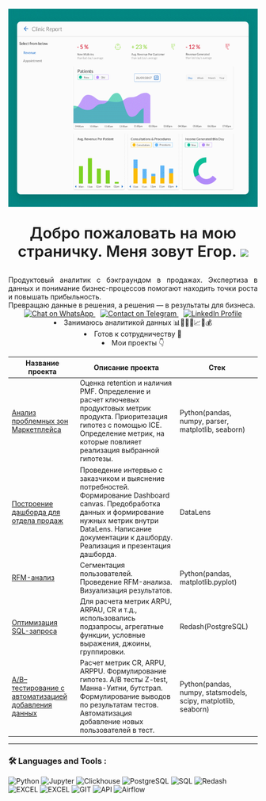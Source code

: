 <p align="center">
  <img width="600" height="400" src="https://github.com/SHegor74/SHegor74/blob/main/dash1.gif"  alt="animated" />
</p>


<p align="center" style="font-weight: 600; font-size: 2.2em;">
  Добро пожаловать на мою страничку. Меня зовут Егор.
  <img src="https://github.com/blackcater/blackcater/raw/main/images/Hi.gif" height="32"/>
</p>


<p style="text-align: justify; text-justify: inter-word; margin: 0 auto; max-width: 600px; font-weight: normal;">
Продуктовый аналитик с бэкграундом в продажах. Экспертиза в данных и понимание бизнес-процессов помогают находить точки роста и повышать прибыльность.<br>
Превращаю данные в решения, а решения — в результаты для бизнеса.
</p>

</div>

<div align="center">
  <a href="https://wa.me/79823032503" target="_blank" style="margin: 0 5px;">
    <img src="https://img.shields.io/badge/WhatsApp-25D366?style=for-the-badge&logo=whatsapp&logoColor=white" alt="Chat on WhatsApp">
  </a>
  <a href="https://t.me/SHegor74" target="_blank" style="margin: 0 5px;">
    <img src="https://img.shields.io/badge/Telegram-2CA5E0?style=for-the-badge&logo=telegram&logoColor=white" alt="Contact on Telegram">
  </a>
  <a href="https://www.linkedin.com/in/egor-naberezhnov-965497179/" target="_blank" style="margin: 0 5px;">
    <img src="https://img.shields.io/badge/LinkedIn-0077B5?style=for-the-badge&logo=linkedin&logoColor=white" alt="LinkedIn Profile">
  </a>
</div>


<ul style="text-align: center; list-style-position: inside; padding: 0; max-width: 600px; margin: 0 auto;">
<li>Занимаюсь аналитикой данных 📊👨🏼‍💻📈🚀💰</li>
<li>Готов к сотрудничеству 🤝</li>
<li>Мои проекты 👇</li>

</ul>

|Название проекта| Описание проекта| Стек|
|----------------|-----------------|-----|
|[Анализ проблемных зон Маркетплейса](https://github.com/SHegor74/project_marketplace)|Оценка retention и наличия PMF. Определение и расчет ключевых продуктовых метрик продукта. Приоритезация гипотез с помощью ICE. Определение метрик, на которые повлияет реализация выбранной гипотезы.|Python(pandas, numpy, parser, matplotlib, seaborn)|
|[Построение дашборда для отдела продаж](https://github.com/SHegor74/project_sales_dashboard)|Проведение интервью с заказчиком и выяснение потребностей.  Формирование Dashboard canvas.  Предобработка данных и формирование нужных метрик внутри DataLens. Написание документации к дашборду. Реализация и презентация дашборда.  |DataLens|
|[RFM-анализ](https://github.com/SHegor74/RFM-analysis)|Сегментация пользователей.   Проведение RFM-анализа.   Визуализация результатов.  |Python(pandas, matplotlib.pyplot) |
|[Оптимизация SQL-запроса](https://github.com/SHegor74/Optimize-sql-query)| Для расчета метрик ARPU, ARPAU, CR и т.д., использовались подзапросы, агрегатные функции, условные выражения, джоины, группировки. |Redash(PostgreSQL)|
|[A/B–тестирование с автоматизацией добавления данных](https://github.com/SHegor74/A-B-testing-with-automated-data-addition)|Расчет метрик CR, ARPU, ARPPU. Формулирование гипотез. A/B тесты Z-test, Манна-Уитни, бутстрап. Формулирование выводов по результатам тестов. Автоматизация добавление новых пользователей в тест. |Python(pandas, numpy, statsmodels, scipy, matplotlib, seaborn)|



<hr>

###  🛠️ Languages and Tools :  



![Python](https://img.shields.io/badge/-Python-FFF?style=for-the-badge&logo=python)
![Jupyter](https://img.shields.io/badge/-Jupyter_Notebook-FFF?style=for-the-badge&logo=Jupyter)
![Clickhouse](https://img.shields.io/badge/-Clickhouse-FFF?style=for-the-badge&logo=Clickhouse)
![PostgreSQL](https://img.shields.io/badge/-PostgreSQL-FFF?style=for-the-badge&logo=PostgreSQL)
![SQL](https://img.shields.io/badge/-SQL-00A4EF?style=for-the-badge&logo=SQL)
![Redash](https://img.shields.io/badge/-Redash-E44D26?style=for-the-badge&logo=Redash)
![EXCEL](https://img.shields.io/badge/-EXCEL-FF?style=for-the-badge&logo=EXCEL)
![EXCEL](https://img.shields.io/badge/-Google_Sheets-FFF?style=for-the-badge&logo=GoogleSheets)
![GIT](https://img.shields.io/badge/-GIT-FFF?style=for-the-badge&logo=GIT)
![API](https://img.shields.io/badge/-API-FF6600?style=for-the-badge&logo=API)
![Airflow](https://img.shields.io/badge/-Airflow-77DDE7?style=for-the-badge&logo=AIRFLOW)


  
</ul>

</h3><!--
**SHegor74/SHegor74** is a ✨ _special_ ✨ repository because its `README.md` (this file) appears on your GitHub profile.

Here are some ideas to get you started:

- 🔭 I’m currently working on ...
- 🌱 I’m currently learning ...
- 👯 I’m looking to collaborate on ...
- 🤔 I’m looking for help with ...
- 💬 Ask me about ...
- 📫 How to reach me: ...
- 😄 Pronouns: ...
- ⚡ Fun fact: ...
-->
